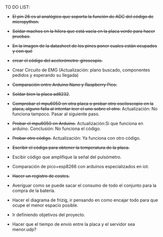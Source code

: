 TO DO LIST:

- ~~El pin 26 es al analógico que soporta la función de ADC del código de micropython.~~

- ~~Soldar machos en la hilera que está vacía en la placa verde para hacer pruebas.~~

- ~~En la imagen de la datasheet de los pines poner cuales están ocupados y con qué~~

- ~~crear el código del acelerómetro-giroscopio.~~

- Crear Circuito de EMG (Actualización: plano buscado, componentes pedidos y esperando su llegada)

- ~~Comparación entre Arduino Nano y Raspberry Pico.~~

- ~~Soldar bien la placa ad8232~~.

- ~~Comprobar el mpu6050 en otra placa o probar otro osciloscopio en la placa, alguno falla al intentar leer el uno sobre el otro.~~ Actualización: No funciona tampoco. Pasar al siguiente paso.

- ~~Probar el mpu6050 en Arduino.~~ Actualización:Si que funciona en arduino. Conclusión: No funciona el código.

- ~~Probar otro código.~~ Actualización: Ya funciona con otro código.

- ~~Escribir el código para obtener la temperatura de la placa.~~

- Escibir código que amplifique la señal del pulsómetro.

- Comparación de pico+esp8266 con arduinos especializados en iot.

- ~~Hacer un registro de costes.~~

- Averiguar como se puede sacar el consumo de todo el conjunto para la compra de la batería.

- Hacer el diagrama de frizig, ir pensando en como encajar todo para que ocupe el menor espacio posible. 

- Ir definiendo objetivos del proyecto.

- Hacer que el tiempo de envío entre la placa y el servidor sea menor.udp?

